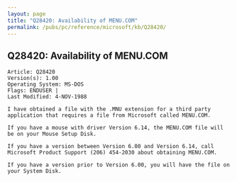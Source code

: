 ```yaml
---
layout: page
title: "Q28420: Availability of MENU.COM"
permalink: /pubs/pc/reference/microsoft/kb/Q28420/
---
```


## Q28420: Availability of MENU.COM

	Article: Q28420
	Version(s): 1.00
	Operating System: MS-DOS
	Flags: ENDUSER |
	Last Modified: 4-NOV-1988
	
	I have obtained a file with the .MNU extension for a third party
	application that requires a file from Microsoft called MENU.COM.
	
	If you have a mouse with driver Version 6.14, the MENU.COM file will
	be on your Mouse Setup Disk.
	
	If you have a version between Version 6.00 and Version 6.14, call
	Microsoft Product Support (206) 454-2030 about obtaining MENU.COM.
	
	If you have a version prior to Version 6.00, you will have the file on
	your System Disk.
